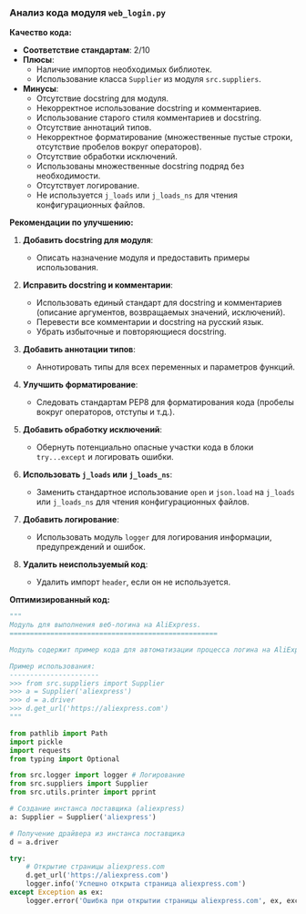 ### **Анализ кода модуля `web_login.py`**

**Качество кода:**

- **Соответствие стандартам**: 2/10
- **Плюсы**:
    - Наличие импортов необходимых библиотек.
    - Использование класса `Supplier` из модуля `src.suppliers`.
- **Минусы**:
    - Отсутствие docstring для модуля.
    - Некорректное использование docstring и комментариев.
    - Использование старого стиля комментариев и docstring.
    - Отсутствие аннотаций типов.
    - Некорректное форматирование (множественные пустые строки, отсутствие пробелов вокруг операторов).
    - Отсутствие обработки исключений.
    - Использованы множественные docstring подряд без необходимости.
    - Отсутствует логирование.
    - Не используется `j_loads` или `j_loads_ns` для чтения конфигурационных файлов.

**Рекомендации по улучшению:**

1.  **Добавить docstring для модуля**:
    - Описать назначение модуля и предоставить примеры использования.

2.  **Исправить docstring и комментарии**:
    - Использовать единый стандарт для docstring и комментариев (описание аргументов, возвращаемых значений, исключений).
    - Перевести все комментарии и docstring на русский язык.
    - Убрать избыточные и повторяющиеся docstring.

3.  **Добавить аннотации типов**:
    - Аннотировать типы для всех переменных и параметров функций.

4.  **Улучшить форматирование**:
    - Следовать стандартам PEP8 для форматирования кода (пробелы вокруг операторов, отступы и т.д.).

5.  **Добавить обработку исключений**:
    - Обернуть потенциально опасные участки кода в блоки `try...except` и логировать ошибки.

6.  **Использовать `j_loads` или `j_loads_ns`**:
    - Заменить стандартное использование `open` и `json.load` на `j_loads` или `j_loads_ns` для чтения конфигурационных файлов.

7.  **Добавить логирование**:
    - Использовать модуль `logger` для логирования информации, предупреждений и ошибок.

8.  **Удалить неиспользуемый код**:
    - Удалить импорт `header`, если он не используется.

**Оптимизированный код:**

```python
"""
Модуль для выполнения веб-логина на AliExpress.
===================================================

Модуль содержит пример кода для автоматизации процесса логина на AliExpress с использованием Selenium WebDriver.

Пример использования:
----------------------
>>> from src.suppliers import Supplier
>>> a = Supplier('aliexpress')
>>> d = a.driver
>>> d.get_url('https://aliexpress.com')
"""

from pathlib import Path
import pickle
import requests
from typing import Optional

from src.logger import logger # Логирование
from src.suppliers import Supplier
from src.utils.printer import pprint

# Создание инстанса поставщика (aliexpress)
a: Supplier = Supplier('aliexpress')

# Получение драйвера из инстанса поставщика
d = a.driver

try:
    # Открытие страницы aliexpress.com
    d.get_url('https://aliexpress.com')
    logger.info('Успешно открыта страница aliexpress.com')
except Exception as ex:
    logger.error('Ошибка при открытии страницы aliexpress.com', ex, exc_info=True)
